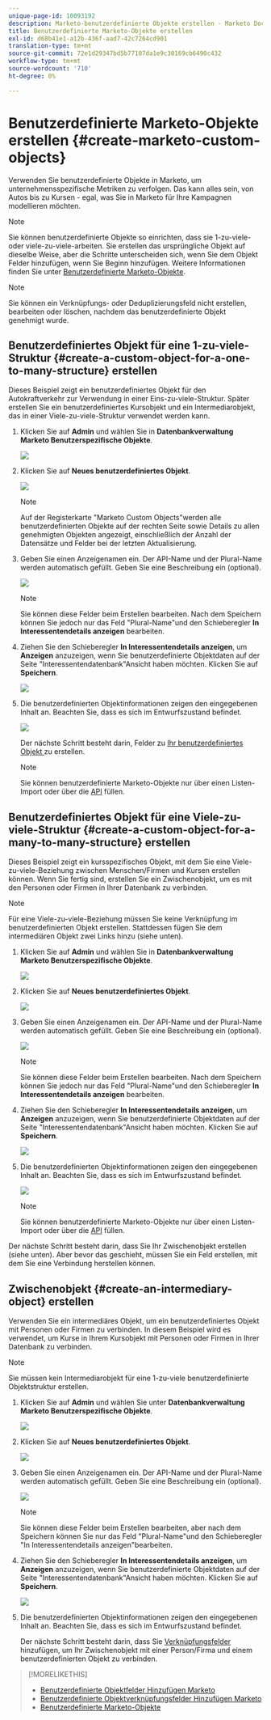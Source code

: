 ```yaml
---
unique-page-id: 10093192
description: Marketo-benutzerdefinierte Objekte erstellen - Marketo Docs - Produktdokumentation
title: Benutzerdefinierte Marketo-Objekte erstellen
exl-id: d68b41e1-a12b-436f-aad7-42c7264cd901
translation-type: tm+mt
source-git-commit: 72e1d29347bd5b77107da1e9c30169cb6490c432
workflow-type: tm+mt
source-wordcount: '710'
ht-degree: 0%

---
```


# Benutzerdefinierte Marketo-Objekte erstellen {#create-marketo-custom-objects}

Verwenden Sie benutzerdefinierte Objekte in Marketo, um unternehmensspezifische Metriken zu verfolgen. Das kann alles sein, von Autos bis zu Kursen - egal, was Sie in Marketo für Ihre Kampagnen modellieren möchten.

>[!NOTE]
>
>Sie können benutzerdefinierte Objekte so einrichten, dass sie 1-zu-viele- oder viele-zu-viele-arbeiten. Sie erstellen das ursprüngliche Objekt auf dieselbe Weise, aber die Schritte unterscheiden sich, wenn Sie dem Objekt Felder hinzufügen, wenn Sie Beginn hinzufügen. Weitere Informationen finden Sie unter [Benutzerdefinierte Marketo-Objekte](/help/marketo/product-docs/administration/marketo-custom-objects/understanding-marketo-custom-objects.md).

>[!NOTE]
>
>Sie können ein Verknüpfungs- oder Deduplizierungsfeld nicht erstellen, bearbeiten oder löschen, nachdem das benutzerdefinierte Objekt genehmigt wurde.

## Benutzerdefiniertes Objekt für eine 1-zu-viele-Struktur {#create-a-custom-object-for-a-one-to-many-structure} erstellen

Dieses Beispiel zeigt ein benutzerdefiniertes Objekt für den Autokraftverkehr zur Verwendung in einer Eins-zu-viele-Struktur. Später erstellen Sie ein benutzerdefiniertes Kursobjekt und ein Intermediarobjekt, das in einer Viele-zu-viele-Struktur verwendet werden kann.

1. Klicken Sie auf **Admin** und wählen Sie in **Datenbankverwaltung** **Marketo Benutzerspezifische Objekte**.

   ![](assets/image2016-1-18-13-3a12-3a19.png)

1. Klicken Sie auf **Neues benutzerdefiniertes Objekt**.

   ![](assets/image2016-5-18-16-3a28-3a4.png)

   >[!NOTE]
   >
   >Auf der Registerkarte &quot;Marketo Custom Objects&quot;werden alle benutzerdefinierten Objekte auf der rechten Seite sowie Details zu allen genehmigten Objekten angezeigt, einschließlich der Anzahl der Datensätze und Felder bei der letzten Aktualisierung.

1. Geben Sie einen Anzeigenamen ein. Der API-Name und der Plural-Name werden automatisch gefüllt. Geben Sie eine Beschreibung ein (optional).

   ![](assets/image2015-9-15-16-3a29-3a17.png)

   >[!NOTE]
   >
   >Sie können diese Felder beim Erstellen bearbeiten. Nach dem Speichern können Sie jedoch nur das Feld &quot;Plural-Name&quot;und den Schieberegler **In Interessentendetails anzeigen** bearbeiten.

1. Ziehen Sie den Schieberegler **In Interessentendetails anzeigen**, um **Anzeigen** anzuzeigen, wenn Sie benutzerdefinierte Objektdaten auf der Seite &quot;Interessentendatenbank&quot;Ansicht haben möchten. Klicken Sie auf **Speichern**.

   ![](assets/image2015-9-15-16-3a32-3a2.png)

1. Die benutzerdefinierten Objektinformationen zeigen den eingegebenen Inhalt an. Beachten Sie, dass es sich im Entwurfszustand befindet.

   ![](assets/image2015-9-15-16-3a38-3a22.png)

   Der nächste Schritt besteht darin, Felder zu [Ihr benutzerdefiniertes Objekt ](/help/marketo/product-docs/administration/marketo-custom-objects/add-marketo-custom-object-fields.md) zu erstellen.

   >[!NOTE]
   >
   >Sie können benutzerdefinierte Marketo-Objekte nur über einen Listen-Import oder über die [API](https://developers.marketo.com/documentation/rest/) füllen.

## Benutzerdefiniertes Objekt für eine Viele-zu-viele-Struktur {#create-a-custom-object-for-a-many-to-many-structure} erstellen

Dieses Beispiel zeigt ein kursspezifisches Objekt, mit dem Sie eine Viele-zu-viele-Beziehung zwischen Menschen/Firmen und Kursen erstellen können. Wenn Sie fertig sind, erstellen Sie ein Zwischenobjekt, um es mit den Personen oder Firmen in Ihrer Datenbank zu verbinden.

>[!NOTE]
>
>Für eine Viele-zu-viele-Beziehung müssen Sie keine Verknüpfung im benutzerdefinierten Objekt erstellen. Stattdessen fügen Sie dem intermediären Objekt zwei Links hinzu (siehe unten).

1. Klicken Sie auf **Admin** und wählen Sie in **Datenbankverwaltung** **Marketo Benutzerspezifische Objekte**.

   ![](assets/image2016-1-18-13-3a16-3a25.png)

1. Klicken Sie auf **Neues benutzerdefiniertes Objekt**.

   ![](assets/image2016-5-18-16-3a32-3a42.png)

1. Geben Sie einen Anzeigenamen ein. Der API-Name und der Plural-Name werden automatisch gefüllt. Geben Sie eine Beschreibung ein (optional).

   ![](assets/image2016-1-14-13-3a38-3a46.png)

   >[!NOTE]
   >
   >Sie können diese Felder beim Erstellen bearbeiten. Nach dem Speichern können Sie jedoch nur das Feld &quot;Plural-Name&quot;und den Schieberegler **In Interessentendetails anzeigen** bearbeiten.

1. Ziehen Sie den Schieberegler **In Interessentendetails anzeigen**, um **Anzeigen** anzuzeigen, wenn Sie benutzerdefinierte Objektdaten auf der Seite &quot;Interessentendatenbank&quot;Ansicht haben möchten. Klicken Sie auf **Speichern**.

   ![](assets/image2016-1-14-13-3a42-3a56.png)

1. Die benutzerdefinierten Objektinformationen zeigen den eingegebenen Inhalt an. Beachten Sie, dass es sich im Entwurfszustand befindet.

   ![](assets/image2016-1-18-8-3a38-3a58.png)

   >[!NOTE]
   >
   >Sie können benutzerdefinierte Marketo-Objekte nur über einen Listen-Import oder über die [API](https://developers.marketo.com/documentation/rest/) füllen.

Der nächste Schritt besteht darin, dass Sie Ihr Zwischenobjekt erstellen (siehe unten). Aber bevor das geschieht, müssen Sie ein Feld erstellen, mit dem Sie eine Verbindung herstellen können.

## Zwischenobjekt {#create-an-intermediary-object} erstellen

Verwenden Sie ein intermediäres Objekt, um ein benutzerdefiniertes Objekt mit Personen oder Firmen zu verbinden. In diesem Beispiel wird es verwendet, um Kurse in Ihrem Kursobjekt mit Personen oder Firmen in Ihrer Datenbank zu verbinden.

>[!NOTE]
>
>Sie müssen kein Intermediarobjekt für eine 1-zu-viele benutzerdefinierte Objektstruktur erstellen.

1. Klicken Sie auf **Admin** und wählen Sie unter **Datenbankverwaltung** **Marketo Benutzerspezifische Objekte**.

   ![](assets/image2016-1-18-13-3a17-3a40.png)

1. Klicken Sie auf **Neues benutzerdefiniertes Objekt**.

   ![](assets/image2016-5-18-16-3a33-3a16.png)

1. Geben Sie einen Anzeigenamen ein. Der API-Name und der Plural-Name werden automatisch gefüllt. Geben Sie eine Beschreibung ein (optional).

   ![](assets/image2016-1-14-14-3a10-3a44.png)

   >[!NOTE]
   >
   >Sie können diese Felder beim Erstellen bearbeiten, aber nach dem Speichern können Sie nur das Feld &quot;Plural-Name&quot;und den Schieberegler &quot;In Interessentendetails anzeigen&quot;bearbeiten.

1. Ziehen Sie den Schieberegler **In Interessentendetails anzeigen**, um **Anzeigen** anzuzeigen, wenn Sie benutzerdefinierte Objektdaten auf der Seite &quot;Interessentendatenbank&quot;Ansicht haben möchten. Klicken Sie auf **Speichern**.

   ![](assets/image2016-1-14-14-3a12-3a49.png)

1. Die benutzerdefinierten Objektinformationen zeigen den eingegebenen Inhalt an. Beachten Sie, dass es sich im Entwurfszustand befindet.

   Der nächste Schritt besteht darin, dass Sie [Verknüpfungsfelder](/help/marketo/product-docs/administration/marketo-custom-objects/add-marketo-custom-object-link-fields.md) hinzufügen, um Ihr Zwischenobjekt mit einer Person/Firma und einem benutzerdefinierten Objekt zu verbinden.

>[!MORELIKETHIS]
>
>* [Benutzerdefinierte Objektfelder Hinzufügen Marketo](/help/marketo/product-docs/administration/marketo-custom-objects/add-marketo-custom-object-fields.md)
>* [Benutzerdefinierte Objektverknüpfungsfelder Hinzufügen Marketo](/help/marketo/product-docs/administration/marketo-custom-objects/add-marketo-custom-object-link-fields.md)
>* [Benutzerdefinierte Marketo-Objekte](/help/marketo/product-docs/administration/marketo-custom-objects/understanding-marketo-custom-objects.md)

